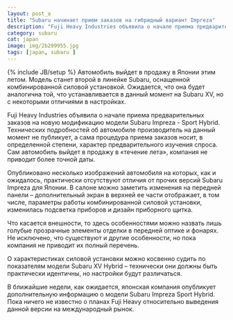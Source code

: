 ```yaml
---
layout: post_a
title: "Subaru начинает прием заказов на гибридный вариант Impreza"
description: "Fuji Heavy Industries объявила о начале приема предварительных заказов на новую модификацию модели Subaru Impreza - Sport Hybrid."
category: subaru 
cat: japan
image: img/2b299955.jpg
tags: [japan, subaru ]
---
```

{% include JB/setup %}
Автомобиль выйдет в продажу в Японии этим летом. Модель станет второй в линейке Subaru, оснащенной комбинированной силовой установкой. Ожидается, что она будет аналогична той, что устанавливается в данный момент на Subaru XV, но с некоторыми отличиями в настройках.
<!-- more -->

Fuji Heavy Industries объявила о начале приема предварительных заказов на новую модификацию модели Subaru Impreza - Sport Hybrid. Технических подробностей об автомобиле производитель на данный момент не публикует, а сама процедура приема заказов носит, в определенной степени, характер предварительного изучения спроса. Сам автомобиль выйдет в продажу в «течение лета», компания не приводит более точной даты.


Опубликовано несколько изображений автомобиля на которых, как и ожидалось, практически отсутствуют отличия от прочих версий Subaru Impreza для Японии. В салоне можно заметить изменения на передней панели – дополнительный экран в верхней ее части отображает, в том числе, параметры работы комбинированной силовой установки, изменилась подсветка приборов и дизайн приборного щитка.

Что касается внешности, то здесь особенностями можно назвать лишь голубые прозрачные элементы отделки в передней оптике и фонарях. Не исключено, что существуют и другие особенности, но пока компания не приводит их полный перечень.

О характеристиках силовой установки можно косвенно судить по показателям модели Subaru XV Hybrid – технически они должны быть практически идентичны, но настройки будут различаться.

В ближайшие недели, как ожидается, японская компания опубликует дополнительную информацию о модели Subaru Impreza Sport Hybrid. Пока ничего не известно о планах Fuji Heavy относительно выведения данной версии на международный рынок.
